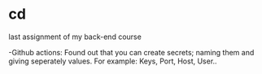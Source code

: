 # cd
last assignment of my back-end course


-Github actions: Found out that you can create secrets; naming them and giving seperately values.
For example: Keys, Port, Host, User..
